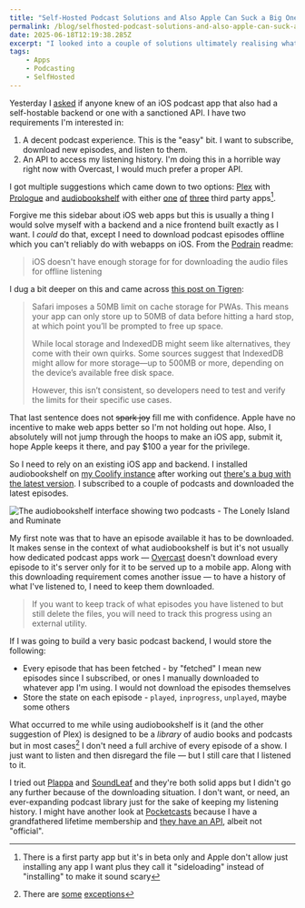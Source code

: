 ```yaml
---
title: "Self-Hosted Podcast Solutions and Also Apple Can Suck a Big One"
permalink: /blog/selfhosted-podcast-solutions-and-also-apple-can-suck-a-big-one/index.html
date: 2025-06-18T12:19:38.285Z
excerpt: "I looked into a couple of solutions ultimately realising what I want doesn't exist"
tags:
    - Apps
    - Podcasting
    - SelfHosted
---
```


Yesterday I [asked](https://rknight.me/notes/202506171340/) if anyone knew of an iOS podcast app that also had a self-hostable backend or one with a sanctioned API. I have two requirements I'm interested in:

1. A decent podcast experience. This is the "easy" bit. I want to subscribe, download new episodes, and listen to them.
2. An API to access my listening history. I'm doing this in a horrible way right now with Overcast, I would much prefer a proper API.

I got multiple suggestions which came down to two options: [Plex](https://www.plex.tv) with [Prologue](https://apps.apple.com/app/id1459223267) and [audiobookshelf](https://www.audiobookshelf.org) with either [one](https://apps.apple.com/us/app/shelfplayer/id6475221163) [of](https://apps.apple.com/us/app/plappa/id6475201956) [three](https://apps.apple.com/in/app/soundleaf/id6738635634) third party apps[^1].

Forgive me this sidebar about iOS web apps but this is usually a thing I would solve myself with a backend and a nice frontend built exactly as I want. I _could_ do that, except I need to download podcast episodes offline which you can't reliably do with webapps on iOS. From the [Podrain](https://github.com/podrain/podrain?tab=readme-ov-file#note-about-ios) readme:

>  iOS doesn't have enough storage for for downloading the audio files for offline listening

I dug a bit deeper on this and came across [this post on Tigren](https://www.tigren.com/blog/progressive-web-app-limitations/):

> Safari imposes a 50MB limit on cache storage for PWAs. This means your app can only store up to 50MB of data before hitting a hard stop, at which point you’ll be prompted to free up space.
>
> While local storage and IndexedDB might seem like alternatives, they come with their own quirks. Some sources suggest that IndexedDB might allow for more storage—up to 500MB or more, depending on the device’s available free disk space.
>
> However, this isn’t consistent, so developers need to test and verify the limits for their specific use cases.

That last sentence does not ~~spark joy~~ fill me with confidence. Apple have no incentive to make web apps better so I'm not holding out hope. Also, I absolutely will not jump through the hoops to make an iOS app, submit it, hope Apple keeps it there, and pay $100 a year for the privilege. 

So I need to rely on an existing iOS app and backend. I installed audiobookshelf on [my Coolify instance](https://7622.me) after working out [there's a bug with the latest version](https://github.com/coollabsio/coolify/issues/5992). I subscribed to a couple of podcasts and downloaded the latest episodes.

![The audiobookshelf interface showing two podcasts - The Lonely Island and Ruminate](https://cdn.rknight.me/site/2025/audiobookshelf.jpg "The audiobookshelf interface")

My first note was that to have an episode available it has to be downloaded. It makes sense in the context of what audiobookshelf is but it's not usually how dedicated podcast apps work — [Overcast](https://overcast.fm) doesn't download every episode to it's server only for it to be served up to a mobile app. Along with this downloading requirement comes another issue — to have a history of what I've listened to, I need to keep them downloaded.

> If you want to keep track of what episodes you have listened to but still delete the files, you will need to track this progress using an external utility.

If I was going to build a very basic podcast backend, I would store the following:

- Every episode that has been fetched - by "fetched" I mean new episodes since I subscribed, or ones I manually downloaded to whatever app I'm using. I would not download the episodes themselves
- Store the state on each episode - `played`, `inprogress`, `unplayed`, maybe some others

What occurred to me while using audiobookshelf is it (and the other suggestion of Plex) is designed to be a _library_ of audio books and podcasts but in most cases[^2] I don't need a full archive of every episode of a show. I just want to listen and then disregard the file — but I still care that I listened to it.

I tried out [Plappa](https://apps.apple.com/us/app/plappa/id6475201956) and [SoundLeaf](https://apps.apple.com/in/app/soundleaf/id6738635634) and they're both solid apps but I didn't go any further because of the downloading situation. I don't want, or need, an ever-expanding podcast library just for the sake of keeping my listening history. I might have another look at [Pocketcasts](https://pocketcasts.com) because I have a grandfathered lifetime membership and [they have an API](https://www.mikestreety.co.uk/blog/get-your-pocket-casts-data-using-the-unofficial-api-and-php/), albeit not "official".

[^1]: There is a first party app but it's in beta only and Apple don't allow just installing any app I want plus they call it "sideloading" instead of "installing" to make it sound scary
[^2]: There are [some](https://relay.fm/bionic) [exceptions](https://hellointernet.fm)
